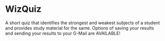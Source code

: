 # WizQuiz
A short quiz that identifies the strongest and weakest subjects of a student and provides study material for the same. Options of saving your results and sending your results to your G-Mail are AVAILABLE!

